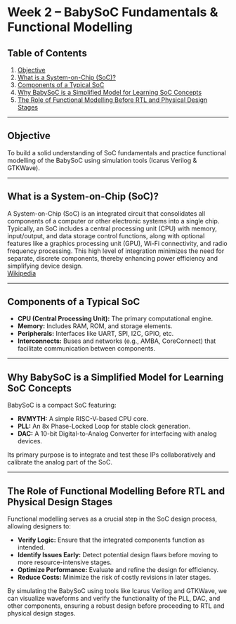# Week 2 – BabySoC Fundamentals & Functional Modelling

## Table of Contents
1. [Objective](#objective)
2. [What is a System-on-Chip (SoC)?](#what-is-a-system-on-chip-soc)
3. [Components of a Typical SoC](#components-of-a-typical-soc)
4. [Why BabySoC is a Simplified Model for Learning SoC Concepts](#why-babysoc-is-a-simplified-model-for-learning-soc-concepts)
5. [The Role of Functional Modelling Before RTL and Physical Design Stages](#the-role-of-functional-modelling-before-rtl-and-physical-design-stages)

---

## Objective
To build a solid understanding of SoC fundamentals and practice functional modelling of the BabySoC using simulation tools (Icarus Verilog & GTKWave).

---

## What is a System-on-Chip (SoC)?
A System-on-Chip (SoC) is an integrated circuit that consolidates all components of a computer or other electronic systems into a single chip. Typically, an SoC includes a central processing unit (CPU) with memory, input/output, and data storage control functions, along with optional features like a graphics processing unit (GPU), Wi-Fi connectivity, and radio frequency processing. This high level of integration minimizes the need for separate, discrete components, thereby enhancing power efficiency and simplifying device design.  
[Wikipedia](https://en.wikipedia.org/wiki/System_on_a_chip?utm_source=chatgpt.com)

---

## Components of a Typical SoC
- **CPU (Central Processing Unit):** The primary computational engine.  
- **Memory:** Includes RAM, ROM, and storage elements.  
- **Peripherals:** Interfaces like UART, SPI, I2C, GPIO, etc.  
- **Interconnects:** Buses and networks (e.g., AMBA, CoreConnect) that facilitate communication between components.  

---

## Why BabySoC is a Simplified Model for Learning SoC Concepts
BabySoC is a compact SoC featuring:

- **RVMYTH:** A simple RISC-V-based CPU core.  
- **PLL:** An 8x Phase-Locked Loop for stable clock generation.  
- **DAC:** A 10-bit Digital-to-Analog Converter for interfacing with analog devices.  

Its primary purpose is to integrate and test these IPs collaboratively and calibrate the analog part of the SoC.

---

## The Role of Functional Modelling Before RTL and Physical Design Stages
Functional modelling serves as a crucial step in the SoC design process, allowing designers to:

- **Verify Logic:** Ensure that the integrated components function as intended.  
- **Identify Issues Early:** Detect potential design flaws before moving to more resource-intensive stages.  
- **Optimize Performance:** Evaluate and refine the design for efficiency.  
- **Reduce Costs:** Minimize the risk of costly revisions in later stages.  

By simulating the BabySoC using tools like Icarus Verilog and GTKWave, we can visualize waveforms and verify the functionality of the PLL, DAC, and other components, ensuring a robust design before proceeding to RTL and physical design stages.
